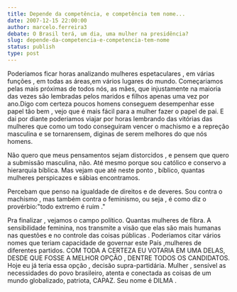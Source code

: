 ```yaml
---
title: Depende da competência, e competência tem nome...
date: 2007-12-15 22:00:00
author: marcelo.ferreira3
debate: O Brasil terá, um dia, uma mulher na presidência?
slug: depende-da-competencia-e-competencia-tem-nome
status: publish 
type: post
---
```


Poderiamos ficar horas analizando mulheres espetaculares , em várias funções , em todas as áreas,em vários lugares do mundo. Começariamos pelas mais próximas de todos nós, as mães, que injustamente na maioria das vezes são lembradas pelos maridos e filhos apenas uma vez por ano.Digo com certeza poucos homens conseguem desempenhar esse papel tão bem , vejo que é mais fácil para a mulher fazer o papel de pai. E dai por diante poderiamos viajar por horas lembrando das vitórias das mulheres que como um todo conseguiram vencer o machismo e a repreção masculina e se tornarensem, diginas de serem melhores do que nós homens.  

Não quero que meus pensamentos sejam distorcidos , e pensem que quero a submissão masculina, não. Até mesmo porque sou católico e conservo a hierarquia bíblica. Mas vejam que até neste ponto , bíblico, quantas mulheres perspicazes e sábias encontramos.  

Percebam que penso na igualdade de direitos e de deveres. Sou contra o machismo , mas também contra o feminismo, ou seja , é como diz o provérbio:"todo extremo é ruim ."  

Pra finalizar , vejamos o campo político. Quantas mulheres de fibra. A sensibilidade feminina, nos transmite a visão que elas são mais humanas nas questões e no controle das coisas públicas . Poderiamos citar vários nomes que teriam capacidade de governar este País ,mulheres de diferentes partidos. COM TODA A CERTEZA EU VOTARIA EM UMA DELAS, DESDE QUE FOSSE A MELHOR OPÇÃO , DENTRE TODOS OS CANDIDATOS. Hoje eu já teria essa opção , decisão supra-partidária. Mulher , sensível as necessidades do povo brasileiro, atenta e conectada as coisas de um mundo globalizado, patriota, CAPAZ. Seu nome é DILMA .
